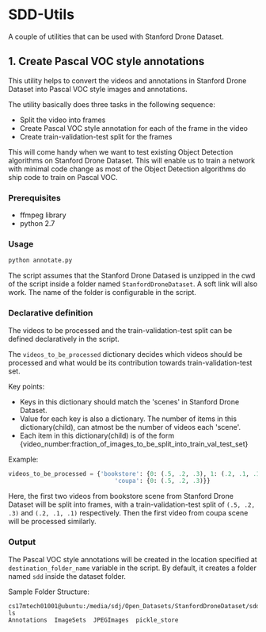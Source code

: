 # SDD-Utils
A couple of utilities that can be used with Stanford Drone Dataset.

## 1. Create Pascal VOC style annotations
This utility helps to convert the videos and annotations in Stanford Drone Dataset into Pascal VOC style images and annotations. 

The utility basically does three tasks in the following sequence:
* Split the video into frames
* Create Pascal VOC style annotation for each of the frame in the video
* Create train-validation-test split for the frames

This will come handy when we want to test existing Object Detection algorithms on Stanford Drone Dataset. This will enable us to train a network with minimal code change as most of the Object Detection algorithms do ship code to train on Pascal VOC. 


### Prerequisites
* ffmpeg library
* python 2.7


### Usage
```Python
python annotate.py 
```
The script assumes that the Stanford Drone Datased is unzipped in the cwd of the script inside a folder named `StanfordDroneDataset`. A soft link will also work. The name of the folder is configurable in the script. 


### Declarative definition
The videos to be processed and the train-validation-test split can be defined declaratively in the script. 

The `videos_to_be_processed` dictionary decides which videos should be processed and what would be its contribution towards train-validation-test set.

Key points:
* Keys in this dictionary should match the 'scenes' in Stanford Drone Dataset. 
* Value for each key is also a dictionary. The number of items in this dictionary(child), can atmost be the number of videos each 'scene'.
* Each item in this dictionary(child) is of the form {video_number:fraction_of_images_to_be_split_into_train_val_test_set}

Example:
```Python
videos_to_be_processed = {'bookstore': {0: (.5, .2, .3), 1: (.2, .1, .1)},
                              'coupa': {0: (.5, .2, .3)}}
```
Here, the first two videos from bookstore scene from Stanford Drone Dataset will be split into frames, with a train-validation-test split of `(.5, .2, .3)` and `(.2, .1, .1)` respectively. Then the first video from coupa scene will be processed similarly.


### Output
The Pascal VOC style annotations will be created in the location specified at `destination_folder_name` variable in the script. By default, it creates a folder named `sdd` inside the dataset folder. 

Sample Folder Structure:
```Shell
cs17mtech01001@ubuntu:/media/sdj/Open_Datasets/StanfordDroneDataset/sdd$ ls
Annotations  ImageSets  JPEGImages  pickle_store
```
